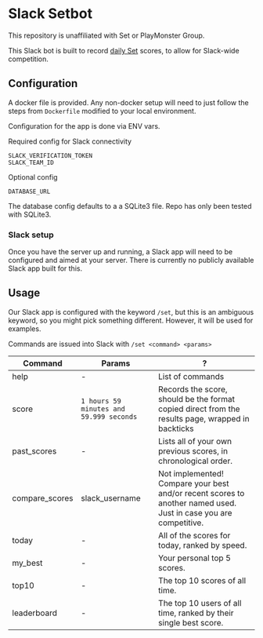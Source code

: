 # Slack Setbot

This repository is unaffiliated with Set or PlayMonster Group.

This Slack bot is built to record [daily Set](https://www.setgame.com/set/puzzle)
scores, to allow for Slack-wide competition.

## Configuration
A docker file is provided. Any non-docker setup will need to just follow the
steps from `Dockerfile` modified to your local environment.

Configuration for the app is done via ENV vars.

Required config for Slack connectivity
```
SLACK_VERIFICATION_TOKEN
SLACK_TEAM_ID
```

Optional config
```
DATABASE_URL
```
The database config defaults to a a SQLite3 file. Repo has only been tested with
SQLite3.

### Slack setup
Once you have the server up and running, a Slack app will need to be configured
and aimed at your server. There is currently no publicly available Slack app
built for this.

## Usage

Our Slack app is configured with the keyword `/set`, but this is an ambiguous
keyword, so you might pick something different. However, it will be used for
examples.

Commands are issued into Slack with `/set <command> <params>`

| Command        | Params                                  | ?                                                                                                                             |
| ---            | ---                                     | ---                                                                                                                           |
| help           | -                                       | List of commands                                                                                                              |
| score          | `1 hours 59 minutes and 59.999 seconds` | Records the score, should be the format copied direct from the results page, wrapped in backticks                             |
| past_scores    | -                                       | Lists all of your own previous scores, in chronological order.                                                                |
| compare_scores | slack_username                          | Not implemented! Compare your best and/or recent scores to another named used. Just in case you are competitive.              |
| today          | -                                       | All of the scores for today, ranked by speed.                                                                                 |
| my_best        | -                                       | Your personal top 5 scores.                                                                                                   |
| top10          | -                                       | The top 10 scores of all time.                                                                                                |
| leaderboard    | -                                       | The top 10 users of all time, ranked by their single best score.                                                              |
